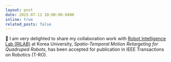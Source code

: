 ```yaml
---
layout: post
date: 2025-07-11 10:00:00-0400
inline: true
related_posts: false
---
```


📑 I am very delighted to share my collaboration work with [Robot Intelligence Lab (RILAB)](https://sites.google.com/view/sungjoon-choi/home) at Korea University, *Spatio-Temporal Motion Retargeting for Quadruped Robots*, has been accepted for publication in IEEE Transactions on Robotics (T-RO).
